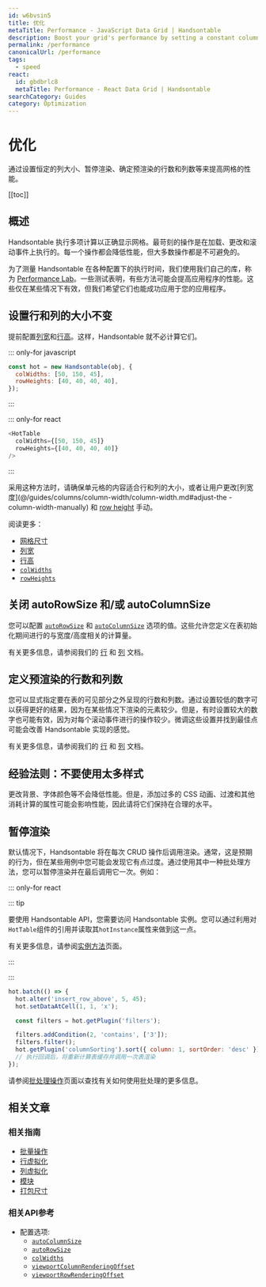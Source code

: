 ```yaml
---
id: w6bvsin5
title: 优化
metaTitle: Performance - JavaScript Data Grid | Handsontable
description: Boost your grid's performance by setting a constant column size, suspending rendering, deciding how many rows and columns are pre-rendered, and more.
permalink: /performance
canonicalUrl: /performance
tags:
  - speed
react:
  id: gbdbrlc8
  metaTitle: Performance - React Data Grid | Handsontable
searchCategory: Guides
category: Optimization
---
```


# 优化

通过设置恒定的列大小、暂停渲染、确定预渲染的行数和列数等来提高网格的性能。

[[toc]]

## 概述

Handsontable 执行多项计算以正确显示网格。最苛刻的操作是在加载、更改和滚动事件上执行的。每一个操作都会降低性能，但大多数操作都是不可避免的。

为了测量 Handsontable 在各种配置下的执行时间，我们使用我们自己的库，称为 [Performance Lab](https://github.com/handsontable/performance-lab)。一些测试表明，有些方法可能会提高应用程序的性能。这些仅在某些情况下有效，但我们希望它们也能成功应用于您的应用程序。

## 设置行和列的大小不变

提前配置[列宽](@/guides/columns/column-width/column-width.md)和[行高](@/guides/rows/row-height/row-height.md)。这样，Handsontable 就不必计算它们。

::: only-for javascript

```js
const hot = new Handsontable(obj, {
  colWidths: [50, 150, 45],
  rowHeights: [40, 40, 40, 40],
});
```

:::

::: only-for react

```js
<HotTable
  colWidths={[50, 150, 45]}
  rowHeights={[40, 40, 40, 40]}
/>
```

:::

采用这种方法时，请确保单元格的内容适合行和列的大小，或者让用户更改[列宽度](@/guides/columns/column-width/column-width.md#adjust-the -column-width-manually) 和 [row height](@/guides/rows/row-height/row-height.md#adjust-row-heights-manually) 手动。

阅读更多：
- [网格尺寸](@/guides/getting-started/grid-size/grid-size.md)
- [列宽](@/guides/columns/column-width/column-width.md)
- [行高](@/guides/rows/row-height/row-height.md)
- [`colWidths`](@/api/options.md#colwidths)
- [`rowHeights`](@/api/options.md#rowheights)

## 关闭 autoRowSize 和/或 autoColumnSize

您可以配置 [`autoRowSize`](@/api/options.md#autorowsize) 和 [`autoColumnSize`](@/api/options.md#autocolumnsize) 选项的值。这些允许您定义在表初始化期间进行的与宽度/高度相关的计算量。

有关更多信息，请参阅我们的 [行](@/api/options.md#autorowsize) 和 [列](@/api/options.md#autocolumnsize) 文档。

## 定义预渲染的行数和列数

您可以显式指定要在表的可见部分之外呈现的行数和列数。通过设置较低的数字可以获得更好的结果，因为在某些情况下渲染的元素较少。但是，有时设置较大的数字也可能有效，因为对每个滚动事件进行的操作较少。微调这些设置并找到最佳点可能会改善 Handsontable 实现的感觉。

有关更多信息，请参阅我们的 [行](@/api/options.md#viewportrowrenderingoffset) 和 [列](@/api/options.md#viewportcolumnrenderingoffset) 文档。

## 经验法则：不要使用太多样式

更改背景、字体颜色等不会降低性能。但是，添加过多的 CSS 动画、过渡和其他消耗计算的属性可能会影响性能，因此请将它们保持在合理的水平。

## 暂停渲染

默认情况下，Handsontable 将在每次 CRUD 操作后调用渲染。通常，这是预期的行为，但在某些用例中您可能会发现它有点过度。通过使用其中一种批处理方法，您可以暂停渲染并在最后调用它一次。例如：

::: only-for react

::: tip

要使用 Handsontable API，您需要访问 Handsontable 实例。您可以通过利用对`HotTable`组件的引用并读取其`hotInstance`属性来做到这一点。

有关更多信息，请参阅[实例方法](@/guides/getting-started/react-methods/react-methods.md)页面。

:::

:::

```js
hot.batch(() => {
  hot.alter('insert_row_above', 5, 45);
  hot.setDataAtCell(1, 1, 'x');

  const filters = hot.getPlugin('filters');

  filters.addCondition(2, 'contains', ['3']);
  filters.filter();
  hot.getPlugin('columnSorting').sort({ column: 1, sortOrder: 'desc' });
  // 执行回调后，将重新计算表缓存并调用一次表渲染
});
```

请参阅[批处理操作](@/guides/optimization/batch-operations/batch-operations.md)页面以查找有关如何使用批处理的更多信息。

## 相关文章

### 相关指南

- [批量操作](@/guides/optimization/batch-operations/batch-operations.md)
- [行虚拟化](@/guides/rows/row-virtualization/row-virtualization.md)
- [列虚拟化](@/guides/columns/column-virtualization/column-virtualization.md)
- [模块](@/guides/tools-and-building/modules/modules.md)
- [打包尺寸](@/guides/optimization/bundle-size/bundle-size.md)

### 相关API参考

- 配置选项:
  - [`autoColumnSize`](@/api/options.md#autocolumnsize)
  - [`autoRowSize`](@/api/options.md#autorowsize)
  - [`colWidths`](@/api/options.md#colwidths)
  - [`viewportColumnRenderingOffset`](@/api/options.md#viewportcolumnrenderingoffset)
  - [`viewportRowRenderingOffset`](@/api/options.md#viewportrowrenderingoffset)
